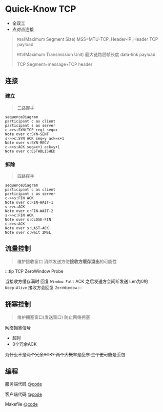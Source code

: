 # Quick-Know TCP

- 全双工
- 点对点连接

> `MSS`(Maximum Segment Size) MSS=MTU-TCP_Header-IP_Header TCP payload
> 
> `MTU`(Maximum Transmission Unit) 最大链路层帧长度 data-link payload
> 
> TCP Segment=message+TCP header

## 连接

### 建立

> 三路握手

```mermaid
sequenceDiagram
participant c as client
participant s as server
c->>s:SYN(TCP req) seq=x
Note over c:SYN-SENT
s->>c:SYN ACK seq=y ack=x+1
Note over s:SYN-RECV
c->>s:ACK seq=x+1 ack=y+1
Note over c:ESTABLISHED
```

### 拆除

> 四路挥手

```mermaid
sequenceDiagram
participant c as client
participant s as server
c->>s:FIN ACK
Note over c:FIN-WAIT-1
s->>c:ACK
Note over c:FIN-WAIT-2
s->>c:FIN ACK
Note over s:CLOSE-FIN
c->>s:ACK
Note over s:LAST-ACK
Note over c:wait 2MSL
```

## 流量控制

> 维护接收窗口 消除发送方使**接收方缓存溢出**的可能性

:::tip TCP ZeroWindow Probe

当接收方缓存满时 回复 `Window Full` ACK 之后发送方会间断发送 Len为0的 `Keep-Alive` 接收方会回复 `ZeroWindow`
:::

## 拥塞控制

> 维护拥塞窗口(发送窗口) 防止网络拥塞

网络拥塞信号
- 超时
- 3个冗余ACK

~~为什么不是两个冗余ACK? 两个大概率是乱序 三个更可能是丢包~~

## 编程

服务端代码
@[code](../cpp/tcp/server.c)

客户端代码
@[code](../cpp/tcp/client.c)

Makefile
@[code](../cpp/tcp/Makefile)